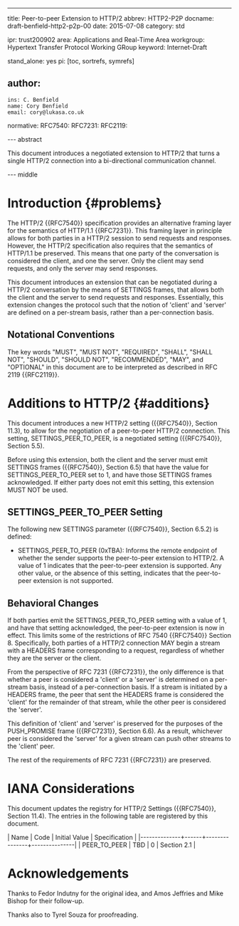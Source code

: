 ---
title: Peer-to-peer Extension to HTTP/2
abbrev: HTTP2-P2P
docname: draft-benfield-http2-p2p-00
date: 2015-07-08
category: std

ipr: trust200902
area: Applications and Real-Time Area
workgroup: Hypertext Transfer Protocol Working GRoup
keyword: Internet-Draft

stand_alone: yes
pi: [toc, sortrefs, symrefs]

author:
 -
    ins: C. Benfield
    name: Cory Benfield
    email: cory@lukasa.co.uk

normative:
  RFC7540:
  RFC7231:
  RFC2119:


--- abstract

This document introduces a negotiated extension to HTTP/2 that
turns a single HTTP/2 connection into a bi-directional
communication channel.

--- middle

Introduction        {#problems}
============

The HTTP/2 {{RFC7540}} specification provides an alternative framing layer for
the semantics of HTTP/1.1 {{RFC7231}}. This framing layer in principle allows
for both parties in a HTTP/2 session to send requests and responses. However,
the HTTP/2 specification also requires that the semantics of HTTP/1.1 be
preserved. This means that one party of the conversation is considered the
client, and one the server. Only the client may send requests, and only the
server may send responses.

This document introduces an extension that can be negotiated during a HTTP/2
conversation by the means of SETTINGS frames, that allows both the client and
the server to send requests and responses. Essentially, this extension changes
the protocol such that the notion of 'client' and 'server' are defined on a
per-stream basis, rather than a per-connection basis.

Notational Conventions
----------------------

The key words "MUST", "MUST NOT", "REQUIRED", "SHALL", "SHALL NOT",
"SHOULD", "SHOULD NOT", "RECOMMENDED", "MAY", and "OPTIONAL" in this
document are to be interpreted as described in RFC 2119 {{RFC2119}}.


Additions to HTTP/2   {#additions}
===================

This document introduces a new HTTP/2 setting ({{RFC7540}}, Section 11.3), to
allow for the negotiation of a peer-to-peer HTTP/2 connection. This setting,
SETTINGS_PEER_TO_PEER, is a negotiated setting ({{RFC7540}}, Section 5.5).

Before using this extension, both the client and the server must emit SETTINGS
frames ({{RFC7540}}, Section 6.5) that have the value for SETTINGS_PEER_TO_PEER
set to 1, and have those SETTINGS frames acknowledged. If either party does not
emit this setting, this extension MUST NOT be used.

SETTINGS_PEER_TO_PEER Setting
-----------------------------

The following new SETTINGS parameter ({{RFC7540}}, Section 6.5.2) is defined:

* SETTINGS_PEER_TO_PEER (0xTBA): Informs the remote endpoint of whether the
  sender supports the peer-to-peer extension to HTTP/2. A value of 1 indicates
  that the peer-to-peer extension is supported. Any other value, or the absence
  of this setting, indicates that the peer-to-peer extension is not supported.

Behavioral Changes
------------------

If both parties emit the SETTINGS_PEER_TO_PEER setting with a value of 1, and
have that setting acknowledged, the peer-to-peer extension is now in effect.
This limits some of the restrictions of RFC 7540 {{RFC7540}} Section 8.
Specifically, both parties of a HTTP/2 connection MAY begin a stream with a
HEADERS frame corresponding to a request, regardless of whether they are the
server or the client.

From the perspective of RFC 7231 {{RFC7231}}, the only difference is that
whether a peer is considered a 'client' or a 'server' is determined on a
per-stream basis, instead of a per-connection basis. If a stream is initiated
by a HEADERS frame, the peer that sent the HEADERS frame is considered the
'client' for the remainder of that stream, while the other peer is considered
the 'server'.

This definition of 'client' and 'server' is preserved for the purposes of the
PUSH_PROMISE frame ({{RFC7231}}, Section 6.6). As a result, whichever peer is
considered the 'server' for a given stream can push other streams to the
'client' peer.

The rest of the requirements of RFC 7231 {{RFC7231}} are preserved.

IANA Considerations
===================

This document updates the registry for HTTP/2 Settings ({{RFC7540}}, Section
11.4). The entries in the following table are registered by this document.

| Name         | Code | Initial Value | Specification |
|--------------+------+---------------+---------------|
| PEER_TO_PEER | TBD  | 0             | Section 2.1   |

Acknowledgements
================

Thanks to Fedor Indutny for the original idea, and Amos Jeffries and Mike
Bishop for their follow-up.

Thanks also to Tyrel Souza for proofreading.
